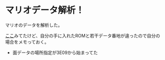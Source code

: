 # マリオデータ解析！

マリオのデータを解析した。

[ここ](https://k1ilove.yu-nagi.com/mario256.html)みてたけど、自分の手に入れたROMと若干データ番地が違ったので自分の場合をメモっておく。

- 面データの場所指定が3E09から始まってた

